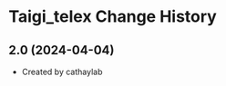 Taigi_telex Change History
====================

2.0 (2024-04-04)
----------------
* Created by cathaylab
